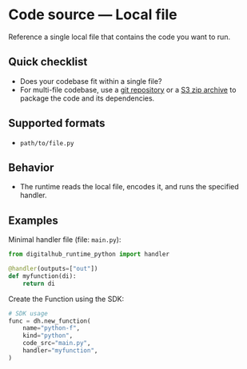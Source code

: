 # Code source — Local file

Reference a single local file that contains the code you want to run.

## Quick checklist

- Does your codebase fit within a single file?
- For multi-file codebase, use a [git repository](./git.md) or a [S3 zip archive](./s3.md) to package the code and its dependencies.

## Supported formats

- `path/to/file.py`

## Behavior

- The runtime reads the local file, encodes it, and runs the specified handler.

## Examples

Minimal handler file (file: `main.py`):

```python
from digitalhub_runtime_python import handler

@handler(outputs=["out"])
def myfunction(di):
    return di
```

Create the Function using the SDK:

```python
# SDK usage
func = dh.new_function(
    name="python-f",
    kind="python",
    code_src="main.py",
    handler="myfunction",
)
```
